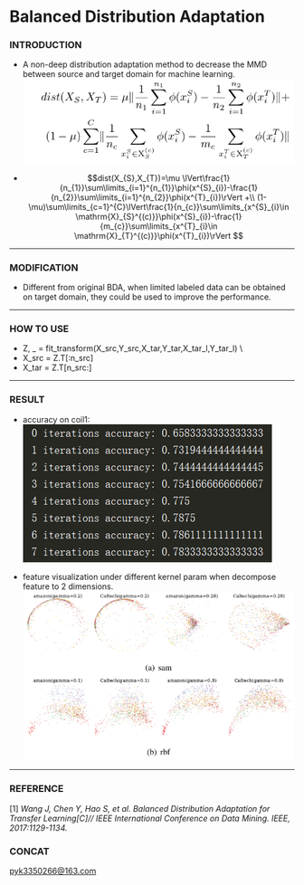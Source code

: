 

# Balanced Distribution Adaptation

### INTRODUCTION
- A non-deep distribution adaptation method to decrease the MMD
 between source and target domain for machine learning. \
  ![Alt text](imgs/1534409052.jpg)

- $$dist(X_{S},X_{T})=\mu \lVert\frac{1}{n_{1}}\sum\limits_{i=1}^{n_{1}}\phi(x^{S}_{i})-\frac{1}{n_{2}}\sum\limits_{i=1}^{n_{2}}\phi(x^{T}_{i})\rVert +\\
 (1-\mu)\sum\limits_{c=1}^{C}\lVert\frac{1}{n_{c}}\sum\limits_{x^{S}_{i}\in \mathrm{X}_{S}^{(c)}}\phi(x^{S}_{i})-\frac{1}{m_{c}}\sum\limits_{x^{T}_{i}\in \mathrm{X}_{T}^{(c)}}\phi(x^{T}_{i})\rVert $$
----------------------------------------------
### MODIFICATION
- Different from original BDA,
when limited labeled data can be obtained on target
domain, they could be used to improve the performance.
----------------------------------------------
### HOW TO USE
- Z, _ = fit_transform(X_src,Y_src,X_tar,Y_tar,X_tar_l,Y_tar_l) \
- X_src = Z.T[:n_src]
- X_tar = Z.T[n_src:]
----------------------------------------------

### RESULT
- accuracy on coil1: \
  ![Alt text](imgs/1534404869.jpg)

- feature visualization under different kernel param when
 decompose feature to 2 dimensions. \
  ![Alt text](imgs/1534409209.jpg)

----------------------------------------------
### REFERENCE
[1] *Wang J, Chen Y, Hao S, et al. Balanced Distribution Adaptation for Transfer Learning[C]// IEEE International Conference on Data Mining. IEEE, 2017:1129-1134.*
### CONCAT
pyk3350266@163.com